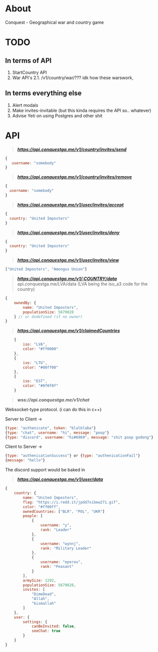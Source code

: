 # About
Conquest - Geographical war and country game

# TODO

## In terms of API
1. StartCountry API
2. War API's
2.1. /v1/country/war/??? idk how these warswork, 

## In terms everything else
1. Alert modals
2. Make invites-invitable (but this kinda requires the API so.. whatever)
3. Advise Yeti on using Postgres and other shit

# API
> ***https://api.conquestga.me/v1/country/invites/send***
```js
{
   username: "somebody"
}

```
> ***https://api.conquestga.me/v1/country/invites/remove***
```js
{
  username: "somebody"
}
```

> ***https://api.conquestga.me/v1/user/invites/accept***
```js
{
  country: "United Imposters"
}
```

> ***https://api.conquestga.me/v1/user/invites/deny***
```js
{
  country: "United Imposters"
}
```

> ***https://api.conquestga.me/v1/user/invites/view***
```js
["United Imposters", "Amongus Union"]
```

> ***https://api.conquestga.me/v1/:COUNTRY/data***
api.conquestga.me/LVA/data (LVA being the iso_a3 code for the country)
```js
{
    ownedBy: {
        name: "United Imposters",
        populationSize: 5679028
    } // or Undefined (if no owner)
}
```

> ***https://api.conquestga.me/v1/claimedCountries***
```js
    {
        iso: "LVA",
        color: "#ff0000"
    },
    {
        iso: "LTU",
        color: "#00ff00"
    },
    {
        iso: "EST",
        color: "#0f0f0f"
    }
```

> ***wss://api.conquestga.me/v1/chat***  

Websocket-type protocol. (i can do this in c++)

Server to Client ->  
```js
{type: "authenicate", token: "blalblaba"}
{type: "chat", username: "hi", message: "poop"}
{type: "discord", username: "hi#6969", message: "shit poop godong"}
```

Client to Server -> 
```js
{type: "authenicationSuccess"} or {type: "authenicationFail"}
{message: "hello"}
```
The discord support would be baked in

> ***https://api.conquestga.me/v1/user/data***
```js
{
    country: {
        name: "United Imposters",
        flag: "https://i.redd.it/jpdd7xibew271.gif",
        color: "#ff00ff",
        ownedCountries: ["BLR", "POL", "UKR"]
        people: [
            {
                username: "y",
                rank: "Leader"
            }, 
            {
                username: "wynnj",
                rank: "Military Leader"
            },
            {
                username: "eperou",
                rank: "Peasant"
            }
        ],
        armySize: 1292,
        populationSize: 5679028,
        invites: [
            "DimeDead",
            "Allah",
            "bismallah"
        ]
    },
    user: {
        settings: {
            canBeInvited: false,
            seeChat: true
        }
    }
}
```